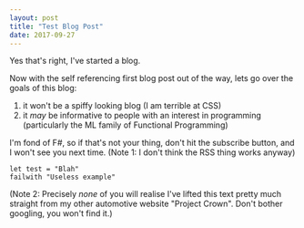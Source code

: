 ```yaml
---
layout: post
title: "Test Blog Post"
date: 2017-09-27
---
```


Yes that's right, I've started a blog.

Now with the self referencing first blog post out of the way, lets go over the goals of this blog:
1. it won't be a spiffy looking blog (I am terrible at CSS)
2. it _may_ be informative to people with an interest in programming (particularly the ML family of Functional Programming)

I'm fond of F#, so if that's not your thing, don't hit the subscribe button, and I won't see you next time. (Note 1: I don't think the RSS thing works anyway)

```F#
let test = "Blah"
failwith "Useless example"
```

(Note 2: Precisely _none_ of you will realise I've lifted this text pretty much straight from my other automotive website "Project Crown". Don't bother googling, you won't find it.)